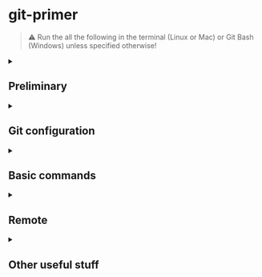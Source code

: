 # git-primer

> :warning: Run the all the following in the terminal (Linux or Mac) or Git Bash (Windows) unless specified otherwise!

<details>
<summary><h2>Preliminary</h2></summary>

### :arrow_forward: Install Git
Make sure you have Git installed. On Linux and Mac, just open the terminal and run `git --version`. This should give you the version you have installed. On Windows check if you have the application `Git bash`. If not, install Git from this link https://git-scm.com/download/win

### :arrow_forward: Getting started
If you want a general understanding of Git, follow https://git-scm.com/book/en/v2 or https://docs.github.com/en/get-started/getting-started-with-git

### :arrow_forward: Set up SSH
This might be a tricky one, every step and word counts. Follow this guide, **word-by-word** https://docs.github.com/en/authentication/connecting-to-github-with-ssh

### :arrow_forward: Git cheatsheet
- https://training.github.com/downloads/github-git-cheat-sheet/
- https://education.github.com/git-cheat-sheet-education.pdf
- https://www.atlassian.com/git/tutorials/atlassian-git-cheatsheet

### :arrow_forward: GitHub workflow
Later, we will talk about working on remotes using GitHub. When collaborating, there is an important workflow that we must adopt. The GitHub philosophy of workflow is quite simple, you find it here https://docs.github.com/en/get-started/quickstart/github-flow

As a recap of the important steps to follow when developing a new feature are
1. Create a branch for a new feature
2. Work on the feature
3. Open pull request to merge (resolving conflicts)
4. Close the merged branch

> :spiral_notepad: Have simple tests in place to be sure everything always works in the main branch

</details>

<details>
<summary><h2>Git configuration</h2></summary>

### :arrow_forward: Config setup
Configure name and email.
```
git config --list
git config --global user.name 'Name Surname'
git config --global user.email 'user@email.com'
```

### :arrow_forward: Change your main editor
This will be the editor Git will open by default.
```
git config --global core.editor "vim"
git config --global core.editor "'C:/Program Files (x86)/sublime text 3/subl.exe' -w"
git config --global core.editor "code --wait"
```

</details>

<details>
<summary><h2>Basic commands</h2></summary>

### :arrow_forward: Basic commands - local changes
Let's see how to create a new local project and work on it tracking it with Git.
```
touch file1.jl (create a file)
git init
git add file1.jl
git status
git restore --staged file1.jl
git add .
git add *.jl
git commit
git commit -m 'Add file1'
git branch (list local branches)(option -r to check remote branches)
git branch feature1
git checkout feature1 (run `git chekout -b feature1` to create the branch and immediately move into it without the need to run the previous line)
```
Now, make some changes in the branch feature1 (e.g. `echo "some change" >> file1.jl ; cat file1.jl`)

> :warning: Once you finished working on the feature, you need to add it and commit it to the branch. If you checkout to a different branch before committing, all the uncommitted work you have done will be carried over to the branch you are now in.

To merge, go to the main branch
```
git checkout main
git merge feature1
``` 
This kept the main branch safe until the new feature was polished. Now, we have the new feature in the main branch as well.

Once merged, you can should delete the branch to avoid accidental use.
```
git branch -d feature1
```

> :warning: When we start working with a remote, we will need to close the online branch as well. You can do this running `git push origin -d feature1`.

### :arrow_forward: Resolve a conflict
You will find conflicts while merging with other people's work. Sometimes, you will even find conflicts when merging your own code. Let's resolve a conflict.

When merging, this is the type of message that you will see
```
> git merge feature1
Auto-merging file1.jl
CONFLICT (content): Merge conflict in file1.jl
Automatic merge failed; fix conflicts and then commit the result.
```
Performing a `git status` we obtain
```
> git status
On branch main
You have unmerged paths.
  (fix conflicts and run "git commit")
  (use "git merge --abort" to abort the merge)

Unmerged paths:
  (use "git add <file>..." to mark resolution)
	both modified:   file1.jl

no changes added to commit (use "git add" and/or "git commit -a")
```
As suggested, we must fix the conflict in `file1.jl` and commit.
```
<<<<<<< HEAD
some line in main
=======
some other line in feature1
>>>>>>> feature1
```
`<<<<<<< HEAD` indicates the version of the branch we are in. `=======` is a delimiter. `>>>>>>> feature1` indicates the version of the branch we are trying to merge.

Resolve the conflict by deleting all this text and adding the lines you want, for example
```
some other line in feature1
```
Now, run `git add file1.jl` and `git commit -m "Fix merge conflict"` and all should be good!

</details>

<details>
<summary><h2>Remote</h2></summary>

All we have done until now was **local**, let's add a remote. To put these files online create an empty repo GitHub, then
```
git remote (to check if there is any remote; there should be none. -v verbose)
git remote add origin git@github.com:USERNAME/REPONAME.git
git push -u origin main
``` 
From now on, you can use pull and push to communicate with the remote
```
git status
git pull (= git fetch; git merge)
```
Make some changes, then
```
git add .
git commit -m "Add this change"
git push
```

Here, some commands to work with the branches on the remote
```
git branch -r (to list the branches on the remote)
git push -u origin feature1 (to push a new branch on the remote)
git push -d origin feature1 (to close a branch on the remote)
```
</details>

<details>
<summary><h2>Other useful stuff</h2></summary>

### :arrow_forward: The life-saver .gitignore
```
touch .gitignore
```
Add some entries e.g. directories, extensions, etc.
```
/directory
*.txt
```

### :arrow_forward: Stashing
```
git stash push -m "Some change here and there" (or simply git stash)
git stash apply # (where # is the index)
git stash list
git stash drop #
git stash pop #
git stash clear
```

### :arrow_forward: Other commands
> :spiral_notepad: `HEAD` is like a local pointer to the last commit of the current branch
```
git clone git@github.com:USERNAME/REPONAME.git (if the repo is online and you need to work on it)
git log (--graph)
git rebase (HEAD, ~, etc.)
git reset HEAD~1 (~1 1 behind, ~2 2 behind etc.) (default to --mixed, alternatives: --soft lose commit but NOT changes, --hard lose commit AND changes)
git remote (list all the remote names)
```

</details>
